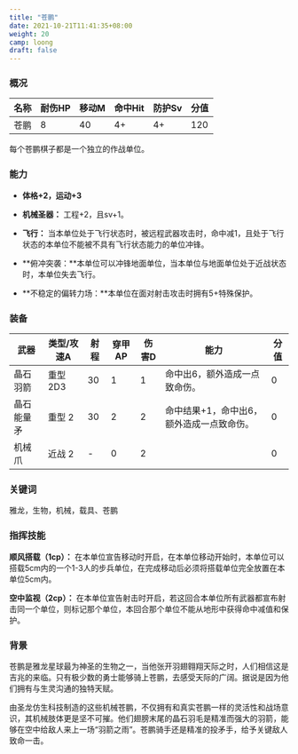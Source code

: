 ```yaml
---
title: "苍鹏"
date: 2021-10-21T11:41:35+08:00
weight: 20
camp: loong
draft: false
---
```


### 概况

| 名称 | 耐伤HP | 移动M | 命中Hit | 防护Sv | 分值 |
| ---- | ------ | ----- | ------- | ------ | ---- |
| 苍鹏 | 8      | 40    | 4+      | 4+     | 120  |

每个苍鹏棋子都是一个独立的作战单位。

### 能力

- **体格+2，运动+3**

- **机械圣器：** 工程+2，且sv+1。
- **飞行：** 当本单位处于飞行状态时，被远程武器攻击时，命中减1，且处于飞行状态的本单位不能被不具有飞行状态能力的单位冲锋。
- **俯冲突袭：**本单位可以冲锋地面单位，当本单位与地面单位处于近战状态时，本单位失去飞行。
- **不稳定的偏转力场：**本单位在面对射击攻击时拥有5+特殊保护。

### 装备

| 武器       | 类型/攻速A | 射程 | 穿甲AP | 伤害D | 能力                                      | 分值 |
| ---------- | ---------- | ---- | ------ | ----- | ----------------------------------------- | ---- |
| 晶石羽箭   | 重型 2D3   | 30   | 1      | 1     | 命中出6，额外造成一点致命伤。             | 0    |
| 晶石能量矛 | 重型 2     | 30   | 2      | 2     | 命中结果+1，命中出6，额外造成一点致命伤。 | 0    |
| 机械爪     | 近战 2     | -    | 0      | 2     |                                           | 0    |

### 关键词

雅龙，生物，机械，载具、苍鹏

### 指挥技能

**顺风搭载（1cp）：** 在本单位宣告移动时开启，在本单位移动开始时，本单位可以搭载5cm内的一个1-3人的步兵单位，在完成移动后必须将搭载单位完全放置在本单位5cm内。

**空中监视（2cp）：** 在本单位宣告射击时开启，若这回合本单位所有武器都宣布射击同一个单位，则标记那个单位，本回合那个单位不能从地形中获得命中减值和保护。

### 背景

苍鹏是雅龙星球最为神圣的生物之一，当他张开羽翅翱翔天际之时，人们相信这是吉兆的来临。只有极少数的勇士能够骑上苍鹏，去感受天际的广阔。据说是因为他们拥有与生灵沟通的独特天赋。

由圣龙仿生科技制造的这些机械苍鹏，不仅拥有和真实苍鹏一样的灵活性和战场意识，其机械肢体更是坚不可摧。他们翅膀末尾的晶石羽毛是精准而强大的羽箭，能够在空中给敌人来上一场“羽箭之雨”。苍鹏骑手还是精准的投矛手，给予关键敌人致命一击。
